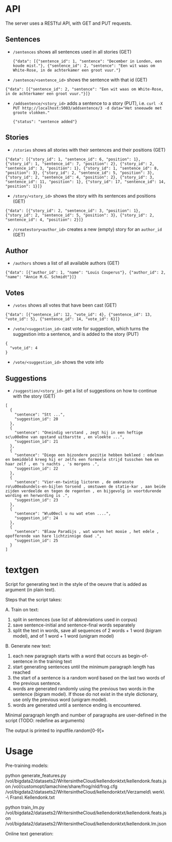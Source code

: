 # API

The server uses a RESTful API, with GET and PUT requests.

## Sentences

* ```/sentences``` shows all sentences used in all stories (GET)
  ```
  {"data": [{"sentence_id": 1, "sentence": "December in Londen, een koude mist."}, {"sentence_id": 2, "sentence": "Een wit waas om White-Rose, in de achterkamer een groot vuur."}
  ```
* ```/sentence/<sentence_id>``` shows the sentence with that id (GET)
 ```
 {"data": [{"sentence_id": 2, "sentence": "Een wit waas om White-Rose, in de achterkamer een groot vuur."}]}
 ```
* ```/addsentence/<story_id>``` adds a sentence to a story (PUT), i.e. ```curl -X PUT http://localhost:5003/addsentence/3 -d data="Het sneeuwde met groote vlokken."```
  ```
  {"status": "sentence added"}
  ```

## Stories

* ```/stories``` shows all stories with their sentences and their positions (GET)
 ```
 {"data": [{"story_id": 1, "sentence_id": 6, "position": 1}, {"story_id": 1, "sentence_id": 7, "position": 2}, {"story_id": 2, "sentence_id": 3, "position": 1}, {"story_id": 1, "sentence_id": 8, "position": 3}, {"story_id": 2, "sentence_id": 5, "position": 3}, {"story_id": 2, "sentence_id": 4, "position": 2}, {"story_id": 3, "sentence_id": 11, "position": 1}, {"story_id": 17, "sentence_id": 14, "position": 1}]}
 ```
* ```/story/<story_id>``` shows the story with its sentences and positions (GET)
 ```
 {"data": [{"story_id": 2, "sentence_id": 3, "position": 1}, {"story_id": 2, "sentence_id": 5, "position": 3}, {"story_id": 2, "sentence_id": 4, "position": 2}]}
```
* ```/createstory<author_id>``` creates a new (empty) story for an ```author_id``` (GET)

## Author

* ```/authors``` shows a list of all available authors (GET)
```
{"data": [{"author_id": 1, "name": "Louis Couperus"}, {"author_id": 2, "name": "Annie M.G. Schmidt"}]}
```

## Votes

* ```/votes``` shows all votes that have been cast (GET)
```
{"data": [{"sentence_id": 12, "vote_id": 4}, {"sentence_id": 13, "vote_id": 5}, {"sentence_id": 14, "vote_id": 6}]}
```
* ```/vote/<suggestion_id>``` cast vote for suggestion, which turns the suggestion into a sentence, and is added to the story (PUT)
```
{
  "vote_id": 4
}
```
* ```/vote/<suggestion_id>``` shows the vote info

## Suggestions

* ```/suggestion/<story_id>``` get a list of suggestions on how to continue with the story (GET)
```
[
  {
    "sentence": "Stt ...", 
    "suggestion_id": 20
  }, 
  {
    "sentence": "Oneindig verstand , zegt hij in een heftige sc\u00e8ne van opstand uitbarstte , en vloekte ...", 
    "suggestion_id": 21
  }, 
  {
    "sentence": "Diego een bizondere pozitie hebben bekleed : edelman en bemiddeld kreeg hij er zelfs een formeele strijd tusschen hem en haar zelf , en 's nachts , 's morgens .", 
    "suggestion_id": 22
  }, 
  {
    "sentence": "Vier-en-twintig lictoren , de omkranste ro\u00eabundels-en-bijlen torsend , omstuwen de statie-kar , aan beide zijden verdeelde en tegen de regenten , en bijgevolg in voortdurende wording en herwording is .", 
    "suggestion_id": 23
  }, 
  {
    "sentence": "W\u00ecl u nu wat eten ....", 
    "suggestion_id": 24
  }, 
  {
    "sentence": "Blauw Paradijs , wat waren het mooie , het edele , opofferende van hare lichtzinnige daad .", 
    "suggestion_id": 25
  }
]
```


# textgen
Script for generating text in the style of the oeuvre that is added as argument (in plain text).

Steps that the script takes:

A. Train on text:
 1. split in sentences (use list of abbreviations used in corpus)
 2. save sentence-initial and sentence-final words separately
 3. split the text in words, save all sequences of 2 words + 1 word (bigram model), and of 1 word + 1 word (unigram model)

B. Generate new text:
 1. each new paragraph starts with a word that occurs as begin-of-sentence in the training text
 2. start generating sentences until the minimum paragraph length has reached
 3. the start of a sentence is a random word based on the last two words of the previous sentence.
 4. words are generated randomly using the previous two words in the sentence (bigram model). If those do not exist in the style dictionary, use only the previous word (unigram model).
 5. words are generated until a sentence ending is encountered.

Minimal paragraph length and number of paragraphs are user-defined in the script (TODO: redefine as arguments)

The output is printed to inputfile.random[0-9]+


# Usage

Pre-training models:

python generate_features.py /vol/bigdata2/datasets2/WritersintheCloud/kellendonktxt/kellendonk.feats.json /vol/customopt/lamachine/share/frog/nld/frog.cfg /vol/bigdata2/datasets2/WritersintheCloud/kellendonktxt/Verzameld\ werk\ -\ Frans\ Kellendonk.txt

python train_lm.py /vol/bigdata2/datasets2/WritersintheCloud/kellendonktxt/kellendonk.feats.json /vol/bigdata2/datasets2/WritersintheCloud/kellendonktxt/kellendonk.lm.json

Online text generation:
